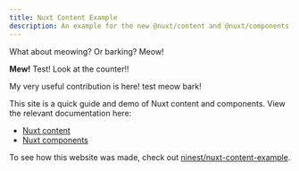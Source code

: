 ```yaml
---
title: Nuxt Content Example
description: An example for the new @nuxt/content and @nuxt/components modules
---
```


What about meowing? Or barking? Meow!

<strong>Mew!</strong>
Test! Look at the counter!!
<counter></counter>

My very useful contribution is here! test meow bark!

<counter></counter>

This site is a quick guide and demo of Nuxt content and components. View the relevant documentation here:

- [Nuxt content](https://github.com/nuxt/content)
- [Nuxt components](https://github.com/nuxt/components)

To see how this website was made, check out [ninest/nuxt-content-example](https://github.com/ninest/nuxt-content-example/).
